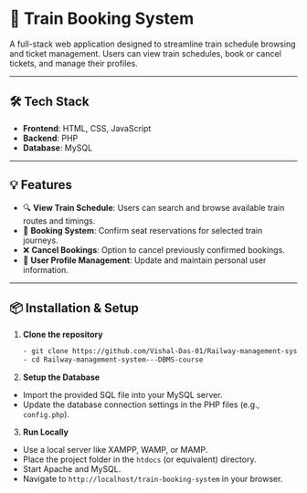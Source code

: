 # 🚆 Train Booking System

A full-stack web application designed to streamline train schedule browsing and ticket management. Users can view train schedules, book or cancel tickets, and manage their profiles.

---

## 🛠️ Tech Stack

- **Frontend**: HTML, CSS, JavaScript  
- **Backend**: PHP  
- **Database**: MySQL

---

## 💡 Features

- 🔍 **View Train Schedule**: Users can search and browse available train routes and timings.  
- 🎫 **Booking System**: Confirm seat reservations for selected train journeys.  
- ❌ **Cancel Bookings**: Option to cancel previously confirmed bookings.  
- 👤 **User Profile Management**: Update and maintain personal user information.

---

## 📦 Installation & Setup

1. **Clone the repository**
   
   ```bash
   - git clone https://github.com/Vishal-Das-01/Railway-management-system---DBMS-course.git
   - cd Railway-management-system---DBMS-course
   
2. **Setup the Database**

- Import the provided SQL file into your MySQL server.
- Update the database connection settings in the PHP files (e.g., `config.php`).

3. **Run Locally**

- Use a local server like XAMPP, WAMP, or MAMP.
- Place the project folder in the `htdocs` (or equivalent) directory.
- Start Apache and MySQL.
- Navigate to `http://localhost/train-booking-system` in your browser.

